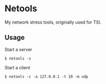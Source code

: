 # Netools

My network stress tools, originally used for TSI.

## Usage

Start a server

```shell
$ netools -s
```

Start a client

```shell
$ netools -c -a 127.0.0.1 -t 10 -m udp
```
